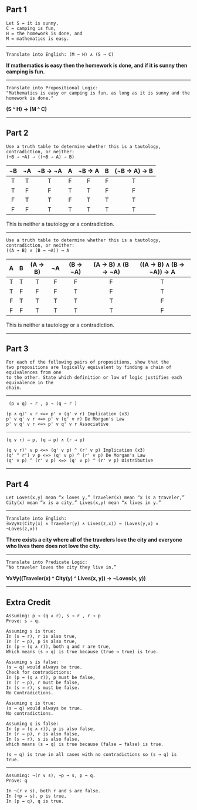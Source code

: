 


## Part 1

```
Let S = it is sunny, 
C = camping is fun, 
H = the homework is done, and 
M = mathematics is easy.
```
-- --
```
Translate into English: (M → H) ∧ (S → C)
```
**If mathematics is easy then the homework is done, and if it is sunny then camping is fun.**
-- --
```
Translate into Propositional Logic:   
"Mathematics is easy or camping is fun, as long as it is sunny and the homework is done."
```
**(S ^ H) → (M ^ C)**
-- --

## Part 2
```
Use a truth table to determine whether this is a tautology, contradiction, or neither:  
(¬B → ¬A) → ((¬B → A) → B)
```
| ¬B | ¬A | ¬B → ¬A | A | ¬B → A | B | (¬B → A) → B |
|:--:|:--:|:-------:|:-:|:------:|:-:|:------------:|
| T  | T  | T       | F | F      | F | T            |
| T  | F  | F       | T | T      | F | F            |
| F  | T  | T       | F | T      | T | T            |
| F  | F  | T       | T | T      | T | T            |

This is neither a tautology or a contradiction.
-- --
```
Use a truth table to determine whether this is a tautology, contradiction, or neither:  
((A → B) ∧ (B → ¬A)) → A
```
| A | B | (A → B) | ¬A | (B → ¬A) | (A → B) ∧ (B → ¬A) | ((A → B) ∧ (B → ¬A)) → A |
|:-:|:-:|:-------:|:--:|:--------:|:------------------:|:------------------------:|
| T | T | T       | F  | F        | F                  |  T                       |
| T | F | F       | F  | T        | F                  |  T                       |
| F | T | T       | T  | T        | T                  |  F                       |
| F | F | T       | T  | T        | T                  |  F                       |

This is neither a tautology or a contradiction.
-- --
## Part 3
```
For each of the following pairs of propositions, show that the
two propositions are logically equivalent by finding a chain of equivalences from one
to the other. State which definition or law of logic justifies each equivalence in the
chain.
```
-- --
```
 (p ∧ q) → r , p → (q → r )
 ```

```
(p ∧ q)' v r <=> p' v (q' v r) Implication (x3)  
p' v q' v r <=> p' v (q' v r) De Morgan's Law
p' v q' v r <=> p' v q' v r Associative 
```
 -- --
 ```
 (q ∨ r) → p, (q → p) ∧ (r → p)
 ```
 ```
 (q v r)' v p <=> (q' v p) ^ (r' v p) Implication (x3)
 (q' ^ r') v p <=> (q' v p) ^ (r' v p) De Morgan's Law
 (q' v p) ^ (r' v p) <=> (q' v p) ^ (r' v p) Distributive
 ```
 -- --
## Part 4
 ```
Let Loves(x,y) mean “x loves y,” Traveler(x) mean “x is a traveler,”
City(x) mean “x is a city,” Lives(x,y) mean “x lives in y.”
```
-- --
```
Translate into English: 
∃x∀y∀z(City(x) ∧ Traveler(y) ∧ Lives(z,x)) → (Loves(y,x) ∧ ¬Loves(z,x))
```
**There exists a city where all of the travelers love the city and everyone who lives there does not love the city.**
-- --
```
Translate into Predicate Logic: 
“No traveler loves the city they live in.”
```
**∀x∀y((Traveler(x) ^ City(y) ^ Lives(x, y)) → ¬Loves(x, y))**
-- --
## Extra Credit
```
Assuming: p → (q ∧ r), s → r , r → p
Prove: s → q.
```
```
Assuming s is true:
In (s → r), r is also true,
In (r → p), p is also true,
In (p → (q ∧ r)), both q and r are true,
Which means (s → q) is true because (true → true) is true.

Assuming s is false:
(s → q) would always be true.
Check for contradictions:
In (p → (q ∧ r)), p must be false,
In (r → p), r must be false,
In (s → r), s must be false.
No Contradictions.

Assuming q is true:
(s → q) would always be true.
No contradictions.

Assuming q is false:
In (p → (q ∧ r)), p is also false,
In (r → p), r is also false,
In (s → r), s is also false,
which means (s → q) is true because (false → false) is true.
```
```
(s → q) is true in all cases with no contradictions so (s → q) is true.
```
-- --
```
Assuming: ¬(r ∨ s), ¬p → s, p → q. 
Prove: q
```
```
In ¬(r ∨ s), both r and s are false.
In (¬p → s), p is true,
In (p → q), q is true.
```


